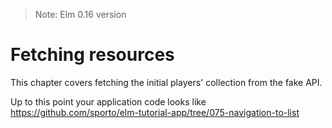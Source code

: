 > Note: Elm 0.16 version

# Fetching resources

This chapter covers fetching the initial players' collection from the fake API.

Up to this point your application code looks like <https://github.com/sporto/elm-tutorial-app/tree/075-navigation-to-list>
